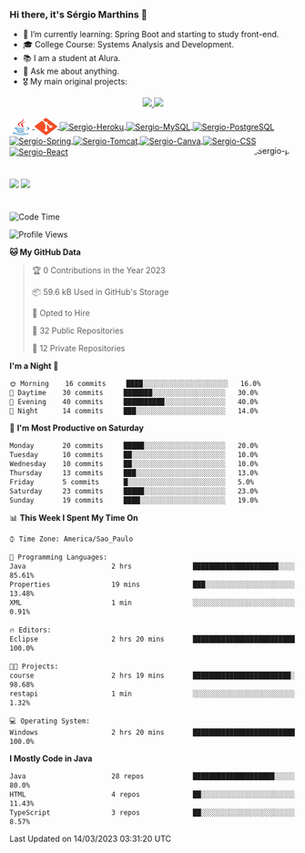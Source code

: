 ### Hi there, it's Sérgio Marthins 👋


- 🌱 I’m currently learning: Spring Boot and starting to study front-end.
- 🎓 College Course: Systems Analysis and Development.
- 📚  I am a student at Alura.
- 💬 Ask me about anything.
- 🎖 My main original projects: 

<div align="center">
  <a href="https://github.com/Almadavic">
  <img height="180em" src="https://github-readme-stats.vercel.app/api?username=Marthiins&show_icons=true&theme=dracula&include_all_commits=true&count_private=true"/>
  <img height="180em" src="https://github-readme-stats.vercel.app/api/top-langs/?username=Marthiins&layout=compact&langs_count=7&theme=dracula"/>
</div>
<div style="display: inline_block"><br>
  <img align="center" alt="Sergio-Java" height="30" width="40" src="https://raw.githubusercontent.com/devicons/devicon/master/icons/java/java-original.svg">
  <img align="center" alt="Sergio-Git" height="30" width="40" src="https://raw.githubusercontent.com/devicons/devicon/master/icons/git/git-original.svg">
  <img align="center" alt="Sergio-Heroku" height="30" width="40" src="https://cdn.jsdelivr.net/gh/devicons/devicon/icons/heroku/heroku-plain-wordmark.svg" />             
  <img align="center" alt="Sergio-MySQL" height="30" width="40" src="https://cdn.jsdelivr.net/gh/devicons/devicon/icons/mysql/mysql-original-wordmark.svg" />
  <img align="center" alt="Sergio-PostgreSQL" height="30" width="40" src="https://cdn.jsdelivr.net/gh/devicons/devicon/icons/postgresql/postgresql-plain-wordmark.svg" />
  <img align="center" alt="Sergio-Spring" height="30" width="40" src="https://cdn.jsdelivr.net/gh/devicons/devicon/icons/spring/spring-original-wordmark.svg" />
  <img align="center" alt="Sergio-Tomcat" height="30" width="40" src="https://cdn.jsdelivr.net/gh/devicons/devicon/icons/tomcat/tomcat-original-wordmark.svg" />
  <img align="center" alt="Sergio-Canva" height="30" width="40" src="https://cdn.jsdelivr.net/gh/devicons/devicon/icons/canva/canva-original.svg" />
  <img align="center" alt="Sergio-CSS" height="30" width="40" src="https://cdn.jsdelivr.net/gh/devicons/devicon/icons/css3/css3-original.svg" />
  <img align="center" alt="Sergio-React" height="30" width="40" src="https://cdn.jsdelivr.net/gh/devicons/devicon/icons/react/react-original.svg" />        
  <img align="right" alt="Sergio-pic" height="150" style="border-radius:50px;" src="https://user-images.githubusercontent.com/47826754/188357708-748fc4f4-5846-47a3-9063-ce04eeefcb8f.png">
</div>

#

<div> 
 <a href = "mailto:sergio.marthiins@gmail.com"><img src="https://img.shields.io/badge/-Gmail-%23333?style=for-the-badge&logo=gmail&logoColor=white" target="_blank"></a>
  <a href="https://www.linkedin.com/in/.........../" target="_blank"><img src="https://img.shields.io/badge/-LinkedIn-%230077B5?style=for-the-badge&logo=linkedin&logoColor=white" target="_blank"></a> 
</div>

#

<!--START_SECTION:waka-->
![Code Time](http://img.shields.io/badge/Code%20Time-31%20hrs%2025%20mins-blue)

![Profile Views](http://img.shields.io/badge/Profile%20Views-0-blue)

**🐱 My GitHub Data** 

> 🏆 0 Contributions in the Year 2023
 > 
> 📦 59.6 kB Used in GitHub's Storage 
 > 
> 💼 Opted to Hire
 > 
> 📜 32 Public Repositories 
 > 
> 🔑 12 Private Repositories  
 > 
**I'm a Night 🦉** 

```text
🌞 Morning    16 commits     ████░░░░░░░░░░░░░░░░░░░░░   16.0% 
🌇 Daytime    30 commits     ███████░░░░░░░░░░░░░░░░░░   30.0% 
🌃 Evening    40 commits     ██████████░░░░░░░░░░░░░░░   40.0% 
🌙 Night      14 commits     ███░░░░░░░░░░░░░░░░░░░░░░   14.0%

```
📅 **I'm Most Productive on Saturday** 

```text
Monday       20 commits     █████░░░░░░░░░░░░░░░░░░░░   20.0% 
Tuesday      10 commits     ██░░░░░░░░░░░░░░░░░░░░░░░   10.0% 
Wednesday    10 commits     ██░░░░░░░░░░░░░░░░░░░░░░░   10.0% 
Thursday     13 commits     ███░░░░░░░░░░░░░░░░░░░░░░   13.0% 
Friday       5 commits      █░░░░░░░░░░░░░░░░░░░░░░░░   5.0% 
Saturday     23 commits     █████░░░░░░░░░░░░░░░░░░░░   23.0% 
Sunday       19 commits     ████░░░░░░░░░░░░░░░░░░░░░   19.0%

```


📊 **This Week I Spent My Time On** 

```text
⌚︎ Time Zone: America/Sao_Paulo

💬 Programming Languages: 
Java                     2 hrs               █████████████████████░░░░   85.61% 
Properties               19 mins             ███░░░░░░░░░░░░░░░░░░░░░░   13.48% 
XML                      1 min               ░░░░░░░░░░░░░░░░░░░░░░░░░   0.91%

🔥 Editors: 
Eclipse                  2 hrs 20 mins       █████████████████████████   100.0%

🐱‍💻 Projects: 
course                   2 hrs 19 mins       ████████████████████████░   98.68% 
restapi                  1 min               ░░░░░░░░░░░░░░░░░░░░░░░░░   1.32%

💻 Operating System: 
Windows                  2 hrs 20 mins       █████████████████████████   100.0%

```

**I Mostly Code in Java** 

```text
Java                     28 repos            ████████████████████░░░░░   80.0% 
HTML                     4 repos             ██░░░░░░░░░░░░░░░░░░░░░░░   11.43% 
TypeScript               3 repos             ██░░░░░░░░░░░░░░░░░░░░░░░   8.57%

```



 Last Updated on 14/03/2023 03:31:20 UTC
<!--END_SECTION:waka-->

